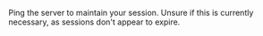 Ping the server to maintain your session. Unsure if this is currently necessary, as sessions don't appear to expire.